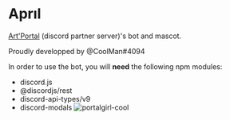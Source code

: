 # Aprıl
[Art'Portal](https://discord.gg/graphisme) (discord partner server)'s bot and mascot.

Proudly developped by @CoolMan#4094

In order to use the bot, you will **need** the following npm modules:
  - discord.js
  - @discordjs/rest
  - discord-api-types/v9
  - discord-modals
![portalgirl-cool](https://user-images.githubusercontent.com/65647523/167270738-0371e27d-d071-44b7-8560-9e94b45d22a2.png)
